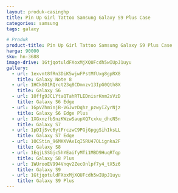```yaml
---
layout: produk-casinghp
title: Pin Up Girl Tattoo Samsung Galaxy S9 Plus Case
categories: samsung
tags: galaxy

# Produk
product-title: Pin Up Girl Tattoo Samsung Galaxy S9 Plus Case
harga: 90000
sku: hn-3688
image-drive: 1GtjqotuldFXoxMjXQUFcdh5wIUpJ1uyu
gallery:
  - url: 1exvnt8fRn3DiK5wjwFPstMfUxg8gpRX8
    title: Galaxy Note 8
  - url: 1HCkGO1RQrct23q8CDmnzv13IpG0Qth8X
    title: Galaxy S6
  - url: 1Offg9JCLYtaQTahRTLEDnisrKnm2sVzD
    title: Galaxy S6 Edge
  - url: 1GpVZhminjB-VGJwzDqhz_pzwyIZyrNjz
    title: Galaxy S6 Edge Plus
  - url: 1XGxnzfbSnzKWzwSaupXQ7cxku_dhcN5n
    title: Galaxy S7
  - url: 1pDIjSvc6ytFrczwC9PGjGpggSihIksLL
    title: Galaxy S7 Edge
  - url: 1OCStin_96MKKVAxIqI5RU47OLignka2F
    title: Galaxy S8
  - url: 1EqjLSSGjc5hYEaifyMTi1MBD9HuqRTqp
    title: Galaxy S8 Plus
  - url: 1WUrooEV994Vnqv2ZecOnlpf7y4_tX5z6
    title: Galaxy S9
  - url: 1GtjqotuldFXoxMjXQUFcdh5wIUpJ1uyu
    title: Galaxy S9 Plus
---
```

